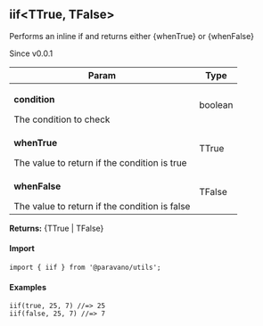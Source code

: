 <h2>iif&lt;TTrue, TFalse&gt;</h2>
<p>Performs an inline if and returns either {whenTrue} or {whenFalse}</p>
<p>Since v0.0.1</p>
<table>
      <thead>
      <tr>
        <th>Param</th>
        <th>Type</th></tr>
      </thead>
      <tbody><tr><td><p><b>condition</b></p>The condition to check</td><td>boolean</td></tr><tr><td><p><b>whenTrue</b></p>The value to return if the condition is true</td><td>TTrue</td></tr><tr><td><p><b>whenFalse</b></p>The value to return if the condition is false</td><td>TFalse</td></tr></tbody>
    </table><p><b>Returns:</b> {TTrue | TFalse}</p>
<h4>Import</h4>

```
import { iif } from '@paravano/utils';
```

  <h4>Examples</h4>




```    
iif(true, 25, 7) //=> 25
iif(false, 25, 7) //=> 7
```

    